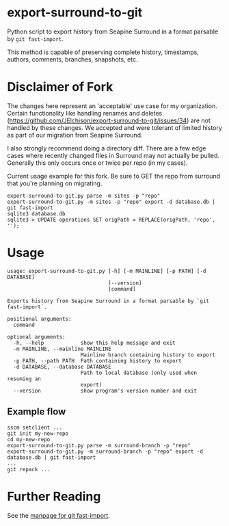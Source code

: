 export-surround-to-git
======================

Python script to export history from Seapine Surround in a format parsable by `git fast-import`.

This method is capable of preserving complete history, timestamps, authors, comments, branches, snapshots, etc.

# Disclaimer of Fork
The changes here represent an 'acceptable' use case for my organization. Certain functionality
like handling renames and deletes (https://github.com/JElchison/export-surround-to-git/issues/34)
are not handled by these changes. We accepted and were tolerant of limited history as part 
of our migration from Seapine Surround.

I also strongly recommend doing a directory diff. There are a few edge cases where recently
changed files in Surround may not actually be pulled. Generally this only occurs once or twice
per repo (in my cases).

Current usage example for this fork.
Be sure to GET the repo from surround that you're planning on migrating.

```
export-surround-to-git.py parse -m sites -p "repo"
export-surround-to-git.py -m sites -p "repo" export -d database.db | git fast-import
sqlite3 database.db
sqlite3 > UPDATE operations SET origPath = REPLACE(origPath, 'repo', '');
```

# Usage
```
usage: export-surround-to-git.py [-h] [-m MAINLINE] [-p PATH] [-d DATABASE]
                                 [--version]
                                 [command]

Exports history from Seapine Surround in a format parsable by `git fast-import`.

positional arguments:
  command

optional arguments:
  -h, --help            show this help message and exit
  -m MAINLINE, --mainline MAINLINE
                        Mainline branch containing history to export
  -p PATH, --path PATH  Path containing history to export
  -d DATABASE, --database DATABASE
                        Path to local database (only used when resuming an
                        export)
  --version             show program's version number and exit
```

## Example flow
```
sscm setclient ...
git init my-new-repo
cd my-new-repo
export-surround-to-git.py parse -m surround-branch -p "repo"
export-surround-to-git.py -m surround-branch -p "repo" export -d database.db | git fast-import
...
git repack ...
```


# Further Reading

See the [manpage for git fast-import](https://www.kernel.org/pub/software/scm/git/docs/git-fast-import.html).
